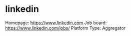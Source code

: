 # linkedin

Homepage: https://www.linkedin.com
Job board: https://www.linkedin.com/jobs/
Platform Type: Aggregator
